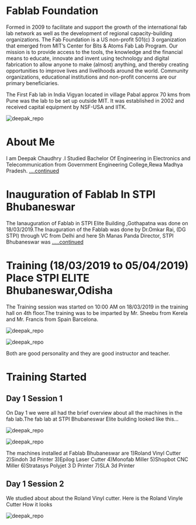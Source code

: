 # Fablab Foundation
Formed in 2009 to facilitate and support the growth of the international fab lab network as well as the development of regional capacity-building organizations. The Fab Foundation is a US non-profit 501(c) 3 organization that emerged from MIT’s Center for Bits & Atoms Fab Lab Program. Our mission is to provide access to the tools, the knowledge and the financial means to educate, innovate and invent using technology and digital fabrication to allow anyone to make (almost) anything, and thereby creating opportunities to improve lives and livelihoods around the world. Community organizations, educational institutions and non-profit concerns are our primary beneficiaries.

The First Fab lab in India Vigyan located in village Pabal approx 70 kms from Pune   was the lab to be set up outside MIT. It was established in 2002 and received capital equipment by NSF-USA and IITK.

![deepak_repo](img/Vigyan-Ashram.jpg)

# About Me
I am Deepak Chaudhry .I Studied Bachelor Of Engineering in Electronics and Telecommunication from Government Engineering College,Rewa Madhya Pradesh.
[....continued](./aboutme.md)


# Inauguration of Fablab In STPI Bhubaneswar 

 The Ianauguration of Fablab in STPI Elite Building ,Gothapatna was done on 18/03/2019.The Inauguration of the Fablab was done by Dr.Omkar Rai, (DG STPI) through VC from Delhi and here Sh Manas Panda Director, STPI Bhubaneswar was 
 [.....continued](./inaug.md)

 # Training (18/03/2019 to 05/04/2019) Place STPI ELITE  Bhubaneswar,Odisha
 The Training session was started on 10:00 AM on 18/03/2019 in the training hall on 4th floor.The training was to be imparted by Mr. Sheebu from Kerela and Mr. Francis from Spain Barcelona.

 ![deepak_repo](img/sheebu.jpeg)

 ![deepak_repo](img/francis.jpeg)

 Both are good personality and they are good instructor and teacher.

 # Training Started

 ## Day 1 Session 1                  
 On Day 1 we were all had the brief overview about all the machines in the fab lab.The fab lab at STPI Bhubaneswar Elite building looked like this...

 ![deepak_repo](img/fablabatbhubaneswar1.jpeg)

 ![deepak_repo](img/fablabatbhubaneswar.jpeg)

The machines installed at Fablab Bhubaneswar are
1)Roland Vinyl Cutter
2)Sindoh 3d Printer
3)Epilog Laser Cutter
4)Monofab Miller
5)Shopbot CNC Miller
6)Stratasys Polyjet 3 D Printer
7)SLA 3d Printer

## Day 1 Session 2
We studied about about the Roland Vinyl cutter. Here is the Roland Vinyle Cutter How it looks

![deepak_repo](img/vinylecutter.jpeg)







